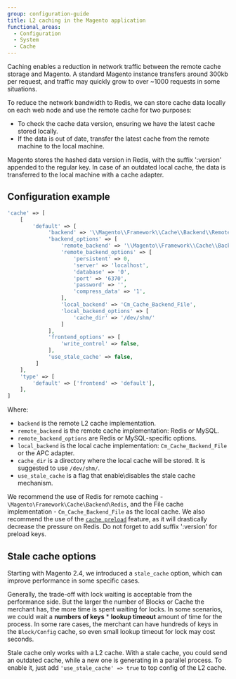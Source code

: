```yaml
---
group: configuration-guide
title: L2 caching in the Magento application
functional_areas:
  - Configuration
  - System
  - Cache
---
```


Caching enables a reduction in network traffic between the remote cache storage and Magento. A standard Magento instance transfers around 300kb per request, and traffic may quickly grow to over ~1000 requests in some situations.

To reduce the network bandwidth to Redis, we can store cache data locally on each web node and use the remote cache for two purposes:

-  To check the cache data version, ensuring we have the latest cache stored locally.
-  If the data is out of date, transfer the latest cache from the remote machine to the local machine.

Magento stores the hashed data version in Redis, with the suffix ':version' appended to the regular key. In case of an outdated local cache, the data is transferred to the local machine with a cache adapter.

## Configuration example

```php
'cache' => [
    [
        'default' => [
             'backend' => '\\Magento\\Framework\\Cache\\Backend\\RemoteSynchronizedCache',
             'backend_options' => [
                 'remote_backend' => '\\Magento\\Framework\\Cache\\Backend\\Redis',
                 'remote_backend_options' => [
                     'persistent' => 0,
                     'server' => 'localhost',
                     'database' => '0',
                     'port' => '6370',
                     'password' => '',
                     'compress_data' => '1',
                 ],
                 'local_backend' => 'Cm_Cache_Backend_File',
                 'local_backend_options' => [
                     'cache_dir' => '/dev/shm/'
                 ]
             ],
             'frontend_options' => [
                 'write_control' => false,
             ],
             'use_stale_cache' => false,
         ]
    ],
    'type' => [
        'default' => ['frontend' => 'default'],
    ],
]
```

Where:

-  `backend` is the remote L2 cache implementation.
-  `remote_backend` is the remote cache implementation: Redis or MySQL.
-  `remote_backend_options` are Redis or MySQL-specific options.
-  `local_backend` is the local cache implementation: `Cm_Cache_Backend_File` or the APC adapter.
-  `cache_dir` is a directory where the local cache will be stored. It is suggested to use `/dev/shm/`.
-  `use_stale_cache` is a flag that enable\disables the stale cache mechanism.

We recommend the use of Redis for remote caching - `\Magento\Framework\Cache\Backend\Redis`, and the File cache implementation - `Cm_Cache_Backend_File` as the local cache.
We also recommend the use of the [`cache preload`](https://devdocs.magento.com/guides/v2.4/config-guide/redis/redis-pg-cache.html#redis-preload-feature) feature, as it will drastically decrease the pressure on Redis. Do not forget to add suffix ':version' for preload keys.

## Stale cache options

Starting with Magento 2.4, we introduced a `stale_cache` option, which can improve performance in some specific cases.

Generally, the trade-off with lock waiting is acceptable from the performance side. But the larger the number of Blocks or Cache the merchant has, the more time is spent waiting for locks. In some scenarios, we could wait a **numbers of keys** * **lookup timeout** amount of time for the process. In some rare cases, the merchant can have hundreds of keys in the `Block/Config` cache, so even small lookup timeout for lock may cost seconds.

Stale cache only works with a L2 cache. With a stale cache, you could send an outdated cache, while a new one is generating in a parallel process.
To enable it, just add `'use_stale_cache' => true` to top config of the L2 cache.
